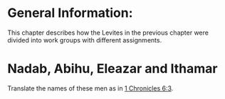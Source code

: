 # General Information:

This chapter describes how the Levites in the previous chapter were divided into work groups with different assignments.

# Nadab, Abihu, Eleazar and Ithamar

Translate the names of these men as in [1 Chronicles 6:3](../06/03.md).

